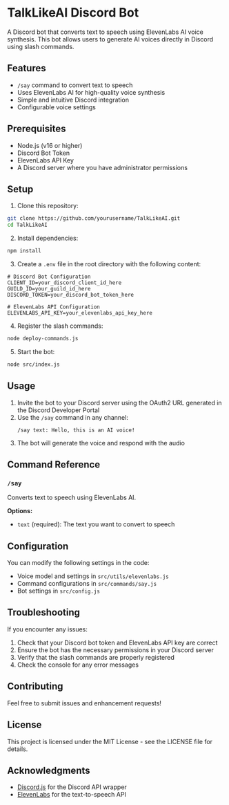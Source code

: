 # TalkLikeAI Discord Bot

A Discord bot that converts text to speech using ElevenLabs AI voice synthesis. This bot allows users to generate AI voices directly in Discord using slash commands.

## Features

- `/say` command to convert text to speech
- Uses ElevenLabs AI for high-quality voice synthesis
- Simple and intuitive Discord integration
- Configurable voice settings

## Prerequisites

- Node.js (v16 or higher)
- Discord Bot Token
- ElevenLabs API Key
- A Discord server where you have administrator permissions

## Setup

1. Clone this repository:
```bash
git clone https://github.com/yourusername/TalkLikeAI.git
cd TalkLikeAI
```

2. Install dependencies:
```bash
npm install
```

3. Create a `.env` file in the root directory with the following content:
```env
# Discord Bot Configuration
CLIENT_ID=your_discord_client_id_here
GUILD_ID=your_guild_id_here
DISCORD_TOKEN=your_discord_bot_token_here

# ElevenLabs API Configuration
ELEVENLABS_API_KEY=your_elevenlabs_api_key_here
```

4. Register the slash commands:
```bash
node deploy-commands.js
```

5. Start the bot:
```bash
node src/index.js
```

## Usage

1. Invite the bot to your Discord server using the OAuth2 URL generated in the Discord Developer Portal
2. Use the `/say` command in any channel:
   ```
   /say text: Hello, this is an AI voice!
   ```
3. The bot will generate the voice and respond with the audio

## Command Reference

### `/say`
Converts text to speech using ElevenLabs AI.

**Options:**
- `text` (required): The text you want to convert to speech

## Configuration

You can modify the following settings in the code:

- Voice model and settings in `src/utils/elevenlabs.js`
- Command configurations in `src/commands/say.js`
- Bot settings in `src/config.js`

## Troubleshooting

If you encounter any issues:

1. Check that your Discord bot token and ElevenLabs API key are correct
2. Ensure the bot has the necessary permissions in your Discord server
3. Verify that the slash commands are properly registered
4. Check the console for any error messages

## Contributing

Feel free to submit issues and enhancement requests!

## License

This project is licensed under the MIT License - see the LICENSE file for details.

## Acknowledgments

- [Discord.js](https://discord.js.org/) for the Discord API wrapper
- [ElevenLabs](https://elevenlabs.io/) for the text-to-speech API
